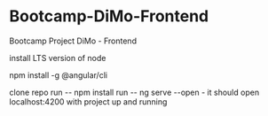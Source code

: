 # Bootcamp-DiMo-Frontend
Bootcamp Project DiMo - Frontend 

install LTS version of node

npm install -g @angular/cli

clone repo
run -- npm install
run -- ng serve --open - it should open localhost:4200 with project up and running
